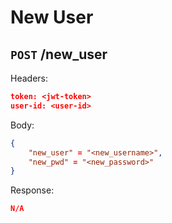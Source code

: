 # New User

## ``POST`` /new_user

Headers:

```json
token: <jwt-token> 
user-id: <user-id>
```

Body:

```json
{
    "new_user" = "<new_username>",
    "new_pwd" = "<new_password>"
}
```

Response:

```json
N/A
```
